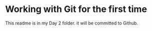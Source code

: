 # Working with Git for the first time

This readme is in my Day 2 folder. it will be committed to Github.